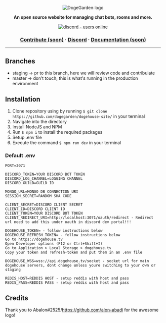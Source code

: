 <p align="center">
  <img src="https://cdn.discordapp.com/attachments/820450983892222022/820961073980899328/dogegarden-bottom-cropped.png" alt="DogeGarden logo" />
</p>
<p align="center">
  <strong>An open source website for managing chat bots, rooms and more.</strong>
</p>
<p align="center">
  <a href="https://discord.gg/Nu6KVjJYj6">
    <img src="https://img.shields.io/discord/820442045264691201?style=for-the-badge" alt="discord - users online" />
  </a>
</p>

<h3 align="center">  
  <a href="CONTRIBUTING.md">Contribute (soon)</a>
  <span> · </span>
  <a href="https://discord.gg/Nu6KVjJYj6">Discord</a>
  <span> · </span>
  <a href="https://docs.dogehouse.xyz">Documentation (soon)</a>
</h3>

---

## Branches

- staging -> pr to this branch, here we will review code and contribulate
- master -> don't touch, this is what's running in the production environment

## Installation

1. Clone repository using by running `$ git clone https://github.com/dogegarden/dogehouse-site/` in your terminal
2. Navigate into the directory
3. Install NodeJS and NPM
4. Run `$ npm i` to install the required packages
5. Setup .env file
6. Execute the command `$ npm run dev` in your terminal

### Default .env
```
PORT=3071

DISCORD_TOKEN=YOUR DISCORD BOT TOKEN
DISCORD_LOG_CHANNEL=LOGGING CHANNEL
DISCORD_GUILD=GUILD ID

MONGO_URL=MONGO DB CONNECTION URI
SESSION_SECRET=RANDOM SHA CODE

CLIENT_SECRET=DISCORD CLIENT SECRET
CLIENT_ID=DISCORD CLIENT ID
CLIENT_TOKEN=YOUR DISCORD BOT TOKEN
CLIENT_REDIRECT_URI=http://localhost:3071/oauth/redirect - Redirect url need to add this under oauth in discord dev portal!!!

DOGEHOUSE_TOKEN= - follow instructions below
DOGEHOUSE_REFRESH_TOKEN= - follow instructions below
Go to https://dogehouse.tv
Open Developer options (F12 or Ctrl+Shift+I)
Go to Application > Local Storage > dogehouse.tv
Copy your token and refresh-token and put them in an .env file

DOGEHOUSE_WSS=wss://api.dogehouse.tv/socket - socket url for main dogehouse servers, dont change unless youre switching to your own or staging

REDIS_HOST=REDDIS HOST - setup reddis with host and pass
REDIS_PASS=REDDIS PASS - setup reddis with host and pass
```

## Credits
Thank you to Abalon#2525/https://github.com/alon-abadi for the awesome logo!

